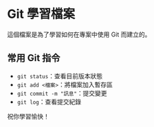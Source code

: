 # Git 學習檔案

這個檔案是為了學習如何在專案中使用 Git 而建立的。

## 常用 Git 指令

- `git status`：查看目前版本狀態
- `git add <檔案>`：將檔案加入暫存區
- `git commit -m "訊息"`：提交變更
- `git log`：查看提交紀錄

祝你學習愉快！